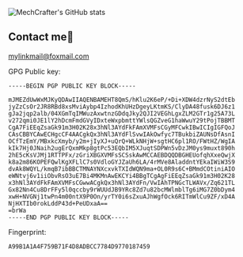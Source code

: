 ![MechCrafter's GitHub stats](https://github-readme-stats.vercel.app/api?username=MechCrafter&show_icons=true&hide_stars)

Contact me📮
---

mylinkmail@foxmail.com

GPG Public key:

```asc
-----BEGIN PGP PUBLIC KEY BLOCK-----

mJMEZdUwWxMJKyQDAwIIAQENBAMEHT8QmS/hKlu2K6eP/+Di+XDW4dzrNyS2dtEb
jyZzCsOr2JR8RBd8xsMviAybp4IzhodKhUHzDgeyLKtmKS/ClyDA48fusk6DJ6z1
gJa2jqp2alb/04XGmTqIMWuzAxwtnzGDdqJky2QJI2VEGhLgxZLM2GTr1g25A73L
v272qmi0JE1lY2hDcmFmdGVyIDxteWxpbmttYWlsQGZveG1haWwuY29tPojTBBMT
CgA7FiEEqZsaGk91m3H02K28x3hNl3AYdFkFAmXVMFsCGyMFCwkIBwICIgIGFQoJ
CAsCBBYCAwECHgcCF4AACgkQx3hNl3AYdFlSvwIAkOwfyc7TBukbiZAUNsDfAsnI
OCfTzEmY/MBxkcXmyb/y2m+jIyXJ+uQrQ+WLkNHjW+sgtHC6pl1RO/FWtHZ/WgIA
kIk7Hj0JNaih2ugErQxmMkp8gtPc53EQbIM5XJuqtSDPWn5vDzJM0ys9muxt890h
2hE5cKsVJMj1RTTPFx/zGriXBGXVMFsSCSskAwMCCAEBDQQDBGHEUofqhXxeQwjX
k8a2m86KOPEFQwlKgXFLlC7s0VdloGYJZaUh6LA/4rMVe8AladdntYEkaIWiW3S9
dvAk8WQYL/kmqB7ibBBCTMNAYNXcxvkTXIdWQN9ma+OL0R9s6C+BMmdCOtiniAIO
eWNtvj6v1iiObvRsO3uE7Bi4MKMnAwEKCYi4BBgTCgAgFiEEqZsaGk91m3H02K28
x3hNl3AYdFkFAmXVMFsCGwwACgkQx3hNl3AYdFn/VwIAhTPNGcTLWAVx/Zq621TL
Gx82Nn4Cu8DrFFy5l0qccby9rWUUdJB9YRc8Zd7u82bcMWlmblTg6iMG7Z0bDym4
xwH+NVGNj1twPn4m00ntX9P0On/yrTY0i6sZxuAJhWgfOck6RITmWlCu9ZF/xD4A
NjHXTIb0rokLddP43d+PeUDxaA==
=brWa
-----END PGP PUBLIC KEY BLOCK-----
```

Fingerprint: 

```
A99B1A1A4F759B71F4D8ADBCC7784D9770187459
```
